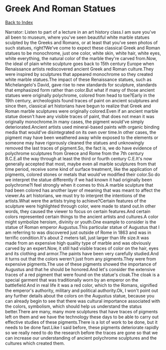 # Greek And Roman Statues
[Back to Index](https://github.com/windows10010/tpoExtractor/blob/master/README.md)

Narrator: Listen to part of a lecture in an art history class.I am sure you've all been to museum, where you've seen beautiful white marble statues sculpted by the Greeks and Romans, or at least that you've seen photos of such statues, right?We've come to expect these classical Greek and Roman statues to be monochrome, just one color, white skin, white hair, white eyes, white everything, the natural color of the marble they're carved from.Now, the ideal of plain white sculpture goes back to 15th century Europe when Renaissance artists rediscovered ancient Greek and Roman culture.They were inspired by sculptures that appeared monochrome so they created white marble statues.The impact of these Renaissance statues, such as Michelangelo's David, gave rise to new standards for sculpture, standards that emphasized form rather than color.But what if many of those ancient statues were originally polychrome, colored from head to toe?Early in the 19th century, archeologists found traces of paint on ancient sculptures and since then, classical art historians have begun to realize that Greek and Roman marble sculptures were originally colored.Even if an ancient marble statue doesn't have any visible traces of paint, that does not mean it was originally monochrome.In many cases, the pigment would've simply deteriorated.Ancient artists used mineral-based paints with organic binding media that would've disintegrated on its own over time.In other cases, the pigment may have been weathered away while exposed to the elements or someone may have rigorously cleaned the statues and unknowingly removed the last traces of pigment.So, the fact is, we do have evidence of polychrome sculptures from Greece and Rome from the 7th century B.C.E.all the way through at least the third or fourth century C.E.It's now generally accepted that most, maybe even all marble sculptures from that time period, receive some kind of surface treatment, like the application of pigments, colored stones or metals that would've modified their color.So do we interpret the statue differently if we had known it had originally been polychrome?I feel strongly when it comes to this.A marble sculpture that had been colored has another layer of meaning that was meant to affect the viewer.As art historians, we must try to interpret the intentions of the artists.What were the artists trying to achieve?Certain features of the sculpture were highlighted through color, were made to stand out.In other words, they caused the viewer to focus on certain features.And certain colors represented certain things to the ancient artists and cultures.A color might symbolize heroism, divinity or youth.One example to consider is the statue of Roman emperor Augustus.This particular statue of Augustus that I am referring to was discovered just outside of Rome in 1863 and was in terrific condition.It's about 2 meters tall, just larger than life size.It was made from an expensive high quality type of marble and was obviously carved by an expert.Now, it still had visible traces of color on the hair, eyes and its clothing and armor.The paints have been very carefully studied.And it turns out that the colors weren't just from any pigments.They were from expensive pigments.The use of these pigments showed the importance of Augustus and that he should be honored.And let's consider the extensive traces of a red pigment that were found on the statue's cloak.The cloak is a special garment that was traditionally worn by an emperor on the battlefield.And in real life it was a red color, which to the Romans, signified the emperor's authority, military and political authority.Ok, I won't point out any further details about the colors on the Augustus statue, because you can already begin to see that there was cultural importance associated with the colors, symbolism, which should help us understand the status better.There are many, many more sculptures that have traces of pigments left on them and we have the technology these days to be able to carry out effective studies of these pigments.There is a lot of work to be done, but it needs to be done fast.Like I said before, these pigments deteriorate rapidly so we really need to do the research before the traces are gone so that we can increase our understanding of ancient polychrome sculptures and the cultures which created them.
 